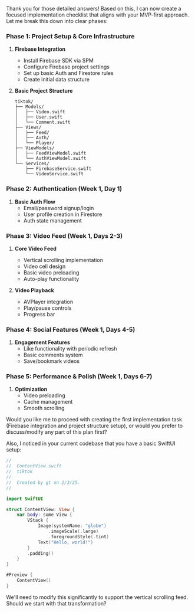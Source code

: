 Thank you for those detailed answers! Based on this, I can now create a focused implementation checklist that aligns with your MVP-first approach. Let me break this down into clear phases:

### Phase 1: Project Setup & Core Infrastructure
1. **Firebase Integration**
   - Install Firebase SDK via SPM
   - Configure Firebase project settings
   - Set up basic Auth and Firestore rules
   - Create initial data structure

2. **Basic Project Structure**
   ```
   tiktok/
   ├── Models/
   │   ├── Video.swift
   │   ├── User.swift
   │   └── Comment.swift
   ├── Views/
   │   ├── Feed/
   │   ├── Auth/
   │   └── Player/
   ├── ViewModels/
   │   ├── FeedViewModel.swift
   │   └── AuthViewModel.swift
   └── Services/
       ├── FirebaseService.swift
       └── VideoService.swift
   ```

### Phase 2: Authentication (Week 1, Day 1)
1. **Basic Auth Flow**
   - Email/password signup/login
   - User profile creation in Firestore
   - Auth state management

### Phase 3: Video Feed (Week 1, Days 2-3)
1. **Core Video Feed**
   - Vertical scrolling implementation
   - Video cell design
   - Basic video preloading
   - Auto-play functionality

2. **Video Playback**
   - AVPlayer integration
   - Play/pause controls
   - Progress bar

### Phase 4: Social Features (Week 1, Days 4-5)
1. **Engagement Features**
   - Like functionality with periodic refresh
   - Basic comments system
   - Save/bookmark videos

### Phase 5: Performance & Polish (Week 1, Days 6-7)
1. **Optimization**
   - Video preloading
   - Cache management
   - Smooth scrolling

Would you like me to proceed with creating the first implementation task (Firebase integration and project structure setup), or would you prefer to discuss/modify any part of this plan first?

Also, I noticed in your current codebase that you have a basic SwiftUI setup:

```1:24:tiktok/ContentView.swift
//
//  ContentView.swift
//  tiktok
//
//  Created by gt on 2/3/25.
//

import SwiftUI

struct ContentView: View {
    var body: some View {
        VStack {
            Image(systemName: "globe")
                .imageScale(.large)
                .foregroundStyle(.tint)
            Text("Hello, world!")
        }
        .padding()
    }
}

#Preview {
    ContentView()
}
```


We'll need to modify this significantly to support the vertical scrolling feed. Should we start with that transformation?
